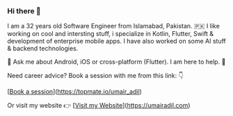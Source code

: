 ### Hi there 👋

I am a 32 years old Software Engineer from Islamabad, Pakistan. 🇵🇰 I like working on cool and intersting stuff, i specialize in Kotlin, Flutter, Swift & development of enterprise mobile apps. I have also worked on some AI stuff & backend technologies.

💬 Ask me about Android, iOS or cross-platform (Flutter). I am here to help. 🙇

Need career advice? Book a session with me from this link: 👇

[[Book a session](https://topmate.io/umair_adil)](https://topmate.io/umair_adil)

Or visit my website 👉 [[Visit my Website](https://umairadil.com)](https://umairadil.com)
